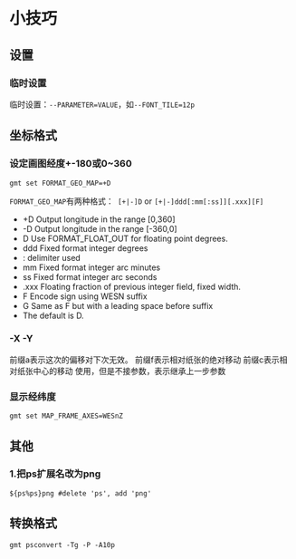 # 小技巧
## 设置
### 临时设置
临时设置：`--PARAMETER=VALUE`，如`--FONT_TILE=12p`
## 坐标格式
### 设定画图经度+-180或0~360
	
```
gmt set FORMAT_GEO_MAP=+D
```

`FORMAT_GEO_MAP`有两种格式：` [+|-]D` or `[+|-]ddd[:mm[:ss]][.xxx][F]`


* +D Output longitude in the range [0,360]
* -D Output longitude in the range [-360,0]
* D Use FORMAT_FLOAT_OUT for floating point degrees.
* ddd Fixed format integer degrees
* : delimiter used
* mm Fixed format integer arc minutes
* ss Fixed format integer arc seconds
* .xxx Floating fraction of previous integer field, fixed width.
* F Encode sign using WESN suffix
* G Same as F but with a leading space before suffix
* The default is D.


### -X -Y
前缀a表示这次的偏移对下次无效。
前缀f表示相对纸张的绝对移动
前缀c表示相对纸张中心的移动
使用，但是不接参数，表示继承上一步参数

### 显示经纬度
	gmt set MAP_FRAME_AXES=WESnZ

## 其他
### 1.把ps扩展名改为png

```
${ps%ps}png #delete 'ps', add 'png'
```
## 转换格式

```
gmt psconvert -Tg -P -A10p
```

